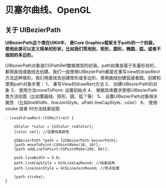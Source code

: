 # 贝塞尔曲线、OpenGL

## 关于 UIBezierPath
**UIBezierPath这个类在UIKit中， 是Core Graphics框架关于path的一个封装，使用此类可以定义简单的形状，比如我们常用到，矩形，圆形，椭圆，弧，或者不规则的多边形。**

UIBezierPath对象是CGPathRef数据类型的封装。path如果是基于矢量形状的，都用直线或曲线去创建。我们一般使用UIBezierPath都是在重写view的drawRect方法这种情形。我们用直线去创建矩形或多边形，使用曲线创建弧或者圆。创建和使用path对象步骤：
1、 重写View的drawRect方法
2、 创建UIBezierPath的对象
3、 使用方法moveToPoint: 设置初始点
4、 根据具体要求使用UIBezierPath类方法绘图（比如要画线、矩形、圆、弧？等）
5、 设置UIBezierPath对象相关属性 （比如lineWidth、lineJoinStyle、aPath.lineCapStyle、color）
6、 使用stroke 或者 fill方法结束绘图
```
- (void)drawRect:(CGRect)rect {

    UIColor *color = [UIColor redColor];
    [color set]; //设置线条颜色

    UIBezierPath *path = [UIBezierPath bezierPath];
    [path moveToPoint:CGPointMake(10, 10)];
    [path addLineToPoint:CGPointMake(200, 80)];

    path.lineWidth = 5.0;
    path.lineCapStyle = kCGLineCapRound; //线条拐角
    path.lineJoinStyle = kCGLineJoinRound; //终点处理

    [path stroke];
}
```


